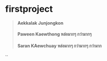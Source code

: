 # firstproject


> ####  Aekkalak Junjongkon
> ####  Paween Kaewthong หล่อมากๆ กว่ามากๆ
> ####  Saran KAewchuay **หล่อมากๆ กว่ามากๆ กว่ามาก**
``


